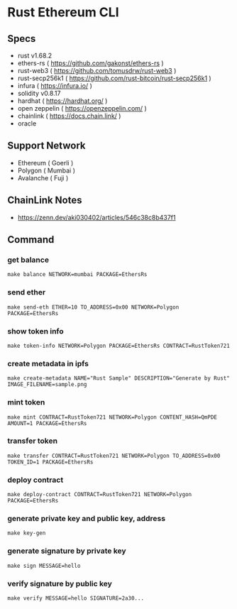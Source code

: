 # Rust Ethereum CLI

## Specs

- rust v1.68.2
- ethers-rs ( https://github.com/gakonst/ethers-rs )
- rust-web3 ( https://github.com/tomusdrw/rust-web3 )
- rust-secp256k1 ( https://github.com/rust-bitcoin/rust-secp256k1 )
- infura ( https://infura.io/ )
- solidity v0.8.17
- hardhat ( https://hardhat.org/ )
- open zeppelin ( https://openzeppelin.com/ )
- chainlink ( https://docs.chain.link/ )
- oracle

## Support Network
- Ethereum ( Goerli )
- Polygon ( Mumbai )
- Avalanche ( Fuji )

## ChainLink Notes

- https://zenn.dev/aki030402/articles/546c38c8b437f1

## Command

### get balance

```
make balance NETWORK=mumbai PACKAGE=EthersRs
```

### send ether

```
make send-eth ETHER=10 TO_ADDRESS=0x00 NETWORK=Polygon PACKAGE=EthersRs
```

### show token info

```
make token-info NETWORK=Polygon PACKAGE=EthersRs CONTRACT=RustToken721
```

### create metadata in ipfs

```
make create-metadata NAME="Rust Sample" DESCRIPTION="Generate by Rust" IMAGE_FILENAME=sample.png
```

### mint token

```
make mint CONTRACT=RustToken721 NETWORK=Polygon CONTENT_HASH=QmPDE AMOUNT=1 PACKAGE=EthersRs
```

### transfer token

```
make transfer CONTRACT=RustToken721 NETWORK=Polygon TO_ADDRESS=0x00 TOKEN_ID=1 PACKAGE=EthersRs
```

### deploy contract

```
make deploy-contract CONTRACT=RustToken721 NETWORK=Polygon PACKAGE=EthersRs
```

### generate private key and public key, address

```
make key-gen
```

### generate signature by private key

```
make sign MESSAGE=hello
```

### verify signature by public key

```
make verify MESSAGE=hello SIGNATURE=2a30...
```